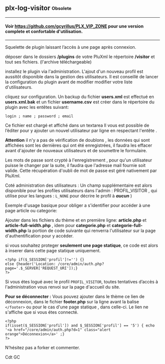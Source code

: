 ## plx-log-visitor  <sub><sup>Obsolete</sup></sub>

___
#### Voir https://github.com/gcyrillus/PLX_VIP_ZONE pour une version complete et confortable d'utilisation.
___

Squelette de plugin laissant l’accès à une page après connexion.

déposer dans le dossiers **/plugins** de votre PluXml le répertoire **/visitor** et tout ses fichiers. (l'archive téléchargeable)

installez le plugin via l'administration.
L'ajout d'un nouveau profil est aussitôt disponible dans la gestion des utilisateurs. Il est conseillé de lancer la configuration du plugin avant de modifier modifier votre liste d'utilisateurs.

cliquez sur configuration. 
Un backup du fichier **users.xml** est effectué en **users.xml.bak** et un fichier **username.csv** est créer dans le répertoire du plugin avec les entêtes suivant:
```
login ; name ; password ; email
```
Ce fichier est chargé et affiché dans un textarea
Il vous est possible de l’éditer pour y ajouter un nouvel utilisateur par ligne en respectant l'entête .

**Attention** il n'y a pas de vérification de doublons , les données qui sont affichées sont les dernières qui ont été enregistrées, il faudra les effacer avant d'ajouter de nouveaux utilisateurs et de soumettre le formulaire.

Les mots de passe sont crypté à l'enregistrement , pour qu'un utilisateur puisse le changer par la suite, il faudra que l'adresse mail fournie soit valide. Cette récupération d'oubli de mot de passe est géré nativement par PluXml.

Coté administration des utilisateurs :
Un champ supplémentaire est alors disponible pour les profiles utilisateurs dans l'admin :  PROFIL_VISITOR , qui utilise pour les langues : `L_NONE` pour décrire le profil à ***aucun***  )


Exemple d'usage basique pour obliger a s'identifier pour accéder à une page article ou categorie:

Ajouter dans les fichiers du thème et en première ligne: **article.php** et **article-full-width.php** , idem pour **categorie.php** et **categorie-full-width.php** la portion de code suivante qui renverra l'utilisateur sur la page d'authentification pour y accéder.

si vous souhaitez proteger **seulement une page statique**, ce code est alors à inserer dans cette page statique uniquement.
```
<?php if($_SESSION['profil']!='') {}
else {header('Location: /core/admin/auth.php?page='.$_SERVER['REQUEST_URI']);}
?>
``` 

Si vous étes logué avec le profil `PROFIL_VISITOR`, toutes tentatives d’accès à l'administration  vous renvoi sur la page d'accueil du site.

**Pour se déconnecter :** Vous pouvez ajouter dans le thème ce lien de déconnexion, dans le fichier **footer.php** sur la ligne avant la balise `</footer>` ou pour le cas d'une page statique , dans celle-ci. Le lien ne s'affiche que si vous étes connecté.

```
<?php 	
if(isset($_SESSION['profil']) and $_SESSION['profil'] == '5') { echo '<a href="/core/admin/auth.php?d=1" class="alert orange">Déconnexion</a>' ;} 	
?>
``` 

N’hésitez pas a forker et commenter.

Cdt GC
